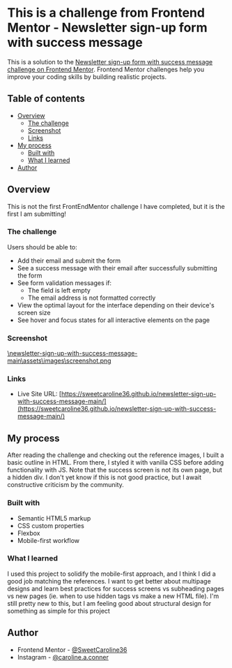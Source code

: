 

# This is a challenge from Frontend Mentor - Newsletter sign-up form with success message

This is a solution to the [Newsletter sign-up form with success message challenge on Frontend Mentor](https://www.frontendmentor.io/challenges/newsletter-signup-form-with-success-message-3FC1AZbNrv). Frontend Mentor challenges help you improve your coding skills by building realistic projects. 

## Table of contents

- [Overview](#overview)
  - [The challenge](#the-challenge)
  - [Screenshot](#screenshot)
  - [Links](#links)
- [My process](#my-process)
  - [Built with](#built-with)
  - [What I learned](#what-i-learned)
- [Author](#author)

## Overview

This is not the first FrontEndMentor challenge I have completed, but it is the first I am submitting!

### The challenge

Users should be able to:

- Add their email and submit the form
- See a success message with their email after successfully submitting the form
- See form validation messages if:
  - The field is left empty
  - The email address is not formatted correctly
- View the optimal layout for the interface depending on their device's screen size
- See hover and focus states for all interactive elements on the page

### Screenshot

[\newsletter-sign-up-with-success-message-main\assets\images\screenshot.png](\newsletter-sign-up-with-success-message-main\assets\images\screenshot.png)

### Links

- Live Site URL: [https://sweetcaroline36.github.io/newsletter-sign-up-with-success-message-main/](https://sweetcaroline36.github.io/newsletter-sign-up-with-success-message-main/)

## My process

After reading the challenge and checking out the reference images, I built a basic outline in HTML. From there, I styled it with vanilla CSS before adding functionality with JS. Note that the success screen is not its own page, but a hidden div. I don't yet know if this is not good practice, but I await constructive criticism by the community.

### Built with

- Semantic HTML5 markup
- CSS custom properties
- Flexbox
- Mobile-first workflow

### What I learned

I used this project to solidify the mobile-first approach, and I think I did a good job matching the references. I want to get better about multipage designs and learn best practices for success screens vs subheading pages vs new pages (ie. when to use hidden tags vs make a new HTML file). I'm still pretty new to this, but I am feeling good about structural design for something as simple for this project

## Author

- Frontend Mentor - [@SweetCaroline36](https://www.frontendmentor.io/profile/SweetCaroline36)
- Instagram - [@caroline.a.conner](https://www.instagram.com/caroline.a.conner)




